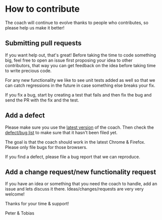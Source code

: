 # How to contribute
The coach will continue to evolve thanks to people who contributes, so please help us make it better!

## Submitting pull requests
If you want help out, that's great! Before taking the time to code something big, feel free to open an issue first proposing your idea to other contributors, that way you can get feedback on the idea before taking time to write precious code.

For any new functionality we like to see unit tests added as well so that we can catch regressions in the future in case something else breaks your fix.

If you fix a bug, start by creating a test that fails and then fix the bug and send the PR with the fix and the test. 

## Add a defect
Please make sure you use the [latest version](https://www.npmjs.com/package/webcoach) of the coach. Then check the [defect/bug list](https://github.com/sitespeedio/coach/issues?labels=bug&page=1&state=open) to make sure that it hasn't been filed yet.

The goal is that the coach should work in the latest Chrome & Firefox. Please only file bugs for those browsers.

If you find a defect, please file a bug report that we can reproduce.

## Add a change request/new functionality request
If you have an idea or something that you need the coach to handle, add an issue and lets discuss it there. Ideas/changes/requests are very very welcome!

Thanks for your time & support!

Peter & Tobias
